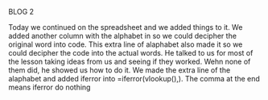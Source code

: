 BLOG 2


Today we continued on the spreadsheet and we added things to it. We added another column with the alphabet in so we could decipher the original word into code. This extra line of alaphabet also made it so we could decipher the code into the actual words. He talked to us for most of the lesson taking ideas from us and seeing if they worked. Wehn none of them did, he showed us how to do it. We made the extra line of the alaphabet and added iferror into =iferror(vlookup(),). The comma at the end means iferror do nothing
